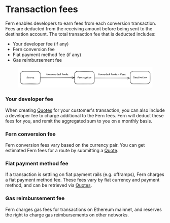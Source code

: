 # Transaction fees

Fern enables developers to earn fees from each conversion transaction. Fees are deducted from the receiving amount before being sent to the destination account. The total transaction fee that is deducted includes:

* Your developer fee (if any)
* Fern conversion fee
* Fiat payment method fee (if any)
* Gas reimbursement fee

<figure><img src="../.gitbook/assets/image.png" alt=""><figcaption></figcaption></figure>

### Your developer fee

When creating [Quotes](../api-reference/quotes.md) for your customer's transaction, you can also include a developer fee to charge additional to the Fern fees. Fern will deduct these fees for you, and remit the aggregated sum to you on a monthly basis.

### Fern conversion fee

Fern conversion fees vary based on the currency pair. You can get estimated Fern fees for a route by submitting a [Quote](../api-reference/quotes.md).

### Fiat payment method fee

If a transaction is settling on fiat payment rails (e.g. offramps), Fern charges a fiat payment method fee. These fees vary by fiat currency and payment method, and can be retrieved via [Quotes](../api-reference/quotes.md).

### Gas reimbursement fee

Fern charges gas fees for transactions on Ethereum mainnet, and reserves the right to charge gas reimbursements on other networks.
